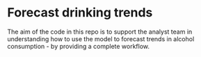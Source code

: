 # Forecast drinking trends

The aim of the code in this repo is to support the analyst team in understanding how to use the model to forecast trends in alcohol consumption - by providing a complete workflow.    

